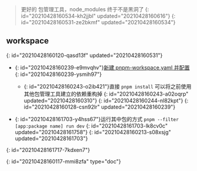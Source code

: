 > 更好的 包管理工具，node_modules 终于不是黑洞了
> {: id="20210428160534-kh2jjbl" updated="20210428160616"}
{: id="20210428160531-ze2bkmf" updated="20210428160534"}

## workspace
{: id="20210428160120-qasd13f" updated="20210428160531"}

- {: id="20210428160239-e9mvqhv"}[新建 pnpm-workspace.yaml 并配置](https://pnpm.io/pnpm-workspace_yaml#:~:text=Version%3A%206.x-,pnpm-workspace.yaml,-pnpm-workspace.yaml)
  {: id="20210428160239-ysmih97"}

  - {: id="20210428160243-o2ib421"}直接 `pnpm install` 可以将之前使用其他包管理工具建立的依赖重构掉
    {: id="20210428160243-a02oqrp" updated="20210428160310"}
  {: id="20210428160244-nl82kpt"}
{: id="20210428160128-csn92lr" updated="20210428160239"}

- {: id="20210428161703-y4hss67"}运行其中包的方式 `pnpm --filter [app:package name] run dev`
  {: id="20210428161703-lk8cv0c" updated="20210428161758"}
{: id="20210428160213-s08xsjg" updated="20210428161703"}

{: id="20210428161717-7kdxen7"}


{: id="20210428160117-mmi8zfa" type="doc"}
